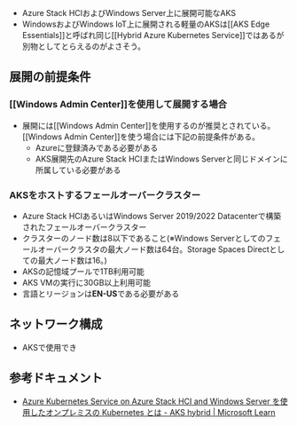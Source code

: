 - Azure Stack HCIおよびWindows Server上に展開可能なAKS
- WindowsおよびWindows IoT上に展開される軽量のAKSは[[AKS Edge Essentials]]と呼ばれ同じ[[Hybrid Azure Kubernetes Service]]ではあるが別物としてとらえるのがよさそう。

## 展開の前提条件
### [[Windows Admin Center]]を使用して展開する場合
- 展開には[[Windows Admin Center]]を使用するのが推奨とされている。[[Windows Admin Center]]を使う場合には下記の前提条件がある。
	- Azureに登録済みである必要がある
	- AKS展開先のAzure Stack HCIまたはWindows Serverと同じドメインに所属している必要がある

### AKSをホストするフェールオーバークラスター
- Azure Stack HCIあるいはWindows Server 2019/2022 Datacenterで構築されたフェールオーバークラスター
- クラスターのノード数は8以下であること(※Windows Serverとしてのフェールオーバークラスタの最大ノード数は64台。Storage Spaces Directとしての最大ノード数は16。)
- AKSの記憶域プールで1TB利用可能
- AKS VMの実行に30GB以上利用可能
- 言語とリージョンは**EN-US**である必要がある

## ネットワーク構成
- AKSで使用でき

## 参考ドキュメント
- [Azure Kubernetes Service on Azure Stack HCI and Windows Server を使用したオンプレミスの Kubernetes とは - AKS hybrid | Microsoft Learn](https://learn.microsoft.com/ja-jp/azure/aks/hybrid/overview)